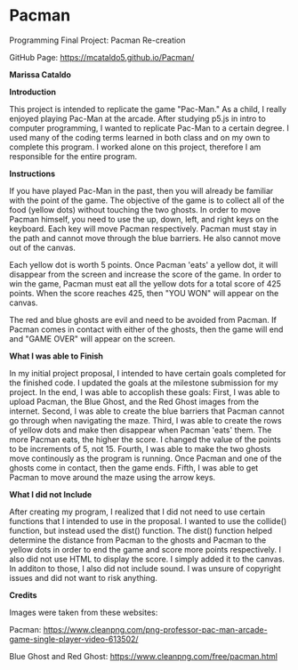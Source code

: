 # Pacman
Programming Final Project: Pacman Re-creation

GitHub Page:  https://mcataldo5.github.io/Pacman/

**Marissa Cataldo**

**Introduction**

This project is intended to replicate the game "Pac-Man." As a child, I really enjoyed playing Pac-Man at the arcade. After studying p5.js in intro to computer programming, I wanted to replicate Pac-Man to a certain degree. I used many of the coding terms learned in both class and on my own to complete this program. I worked alone on this project, therefore I am responsible for the entire program.

**Instructions**

If you have played Pac-Man in the past, then you will already be familiar with the point of the game. The objective of the game is to collect all of the food (yellow dots) without touching the two ghosts. In order to move Pacman himself, you need to use the up, down, left, and right keys on the keyboard. Each key will move Pacman respectively. Pacman must stay in the path and cannot move through the blue barriers. He also cannot move out of the canvas. 

Each yellow dot is worth 5 points. Once Pacman 'eats' a yellow dot, it will disappear from the screen and increase the score of the game. In order to win the game, Pacman must eat all the yellow dots for a total score of 425 points. When the score reaches 425, then "YOU WON" will appear on the canvas. 

The red and blue ghosts are evil and need to be avoided from Pacman. If Pacman comes in contact with either of the ghosts, then the game will end and "GAME OVER" will appear on the screen. 

**What I was able to Finish**

In my initial project proposal, I intended to have certain goals completed for the finished code. I updated the goals at the milestone submission for my project. In the end, I was able to accoplish these goals: First, I was able to upload Pacman, the Blue Ghost, and the Red Ghost images from the internet. Second, I was able to create the blue barriers that Pacman cannot go through when navigating the maze. Third, I was able to create the rows of yellow dots and make then disappear when Pacman 'eats' them. The more Pacman eats, the higher the score. I changed the value of the points to be increments of 5, not 15. Fourth, I was able to make the two ghosts move continously as the program is running. Once Pacman and one of the ghosts come in contact, then the game ends. Fifth, I was able to get Pacman to move around the maze using the arrow keys. 

**What I did not Include**

After creating my program, I realized that I did not need to use certain functions that I intended to use in the proposal. I wanted to use the collide() function, but instead used the dist() function. The dist() function helped determine the distance from Pacman to the ghosts and Pacman to the yellow dots in order to end the game and score more points respectively. I also did not use HTML to display the score. I simply added it to the canvas. In additon to those, I also did not include sound. I was unsure of copyright issues and did not want to risk anything. 

**Credits**

Images were taken from these websites:

Pacman: https://www.cleanpng.com/png-professor-pac-man-arcade-game-single-player-video-613502/ 

Blue Ghost and Red Ghost: https://www.cleanpng.com/free/pacman.html
